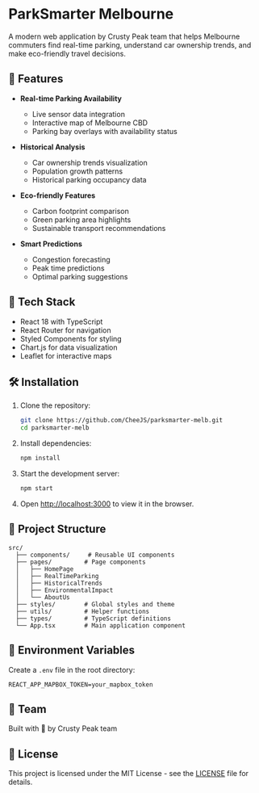 # ParkSmarter Melbourne

A modern web application by Crusty Peak team that helps Melbourne commuters find real-time parking, understand car ownership trends, and make eco-friendly travel decisions.

## 🌟 Features

- **Real-time Parking Availability**
  - Live sensor data integration
  - Interactive map of Melbourne CBD
  - Parking bay overlays with availability status

- **Historical Analysis**
  - Car ownership trends visualization
  - Population growth patterns
  - Historical parking occupancy data

- **Eco-friendly Features**
  - Carbon footprint comparison
  - Green parking area highlights
  - Sustainable transport recommendations

- **Smart Predictions**
  - Congestion forecasting
  - Peak time predictions
  - Optimal parking suggestions

## 🚀 Tech Stack

- React 18 with TypeScript
- React Router for navigation
- Styled Components for styling
- Chart.js for data visualization
- Leaflet for interactive maps

## 🛠️ Installation

1. Clone the repository:
   ```bash
   git clone https://github.com/CheeJS/parksmarter-melb.git
   cd parksmarter-melb
   ```

2. Install dependencies:
   ```bash
   npm install
   ```

3. Start the development server:
   ```bash
   npm start
   ```

4. Open [http://localhost:3000](http://localhost:3000) to view it in the browser.

## 📁 Project Structure

```
src/
  ├── components/     # Reusable UI components
  ├── pages/         # Page components
  │   ├── HomePage
  │   ├── RealTimeParking
  │   ├── HistoricalTrends
  │   ├── EnvironmentalImpact
  │   └── AboutUs
  ├── styles/        # Global styles and theme
  ├── utils/         # Helper functions
  ├── types/         # TypeScript definitions
  └── App.tsx        # Main application component
```

## 🔑 Environment Variables

Create a `.env` file in the root directory:

```env
REACT_APP_MAPBOX_TOKEN=your_mapbox_token
```

## 👥 Team

Built with 💚 by Crusty Peak team

## 📄 License

This project is licensed under the MIT License - see the [LICENSE](LICENSE) file for details.